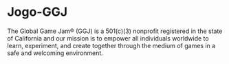 # Jogo-GGJ

The Global Game Jam® (GGJ) is a 501(c)(3) nonprofit registered in the state of California and our mission is to empower all individuals worldwide to learn, experiment, and create together through the medium of games in a safe and welcoming environment.


